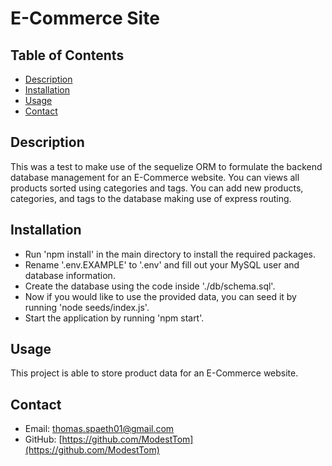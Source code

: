 # E-Commerce Site

  ## Table of Contents ##
  * [Description](#description)
  * [Installation](#installation)
  * [Usage](#usage)
  * [Contact](#contact)

  ## Description ##
  This was a test to make use of the sequelize ORM to formulate the backend database management for an E-Commerce website. You can views all products sorted using categories and tags. You can add new products, categories, and tags to the database making use of express routing.

  ## Installation ##
  * Run 'npm install' in the main directory to install the required packages.
  * Rename '.env.EXAMPLE' to '.env' and fill out your MySQL user and database information. 
  * Create the database using the code inside './db/schema.sql'. 
  * Now if you would like to use the provided data, you can seed it by running 'node seeds/index.js'. 
  * Start the application by running 'npm start'.

  ## Usage ##
  This project is able to store product data for an E-Commerce website.

  ## Contact ##
  * Email: thomas.spaeth01@gmail.com
  * GitHub: [https://github.com/ModestTom](https://github.com/ModestTom)
